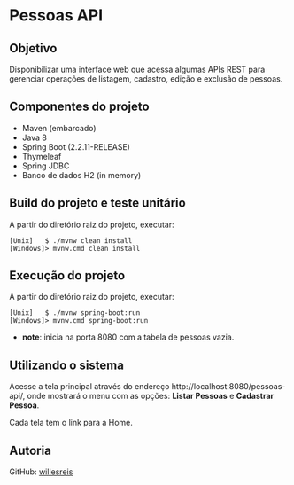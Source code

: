 # Pessoas API

## Objetivo
Disponibilizar uma interface web que acessa algumas APIs REST para gerenciar operações de listagem, cadastro, edição e exclusão de pessoas.

## Componentes do projeto
- Maven (embarcado)
- Java 8
- Spring Boot (2.2.11-RELEASE)
- Thymeleaf
- Spring JDBC
- Banco de dados H2 (in memory)

## Build do projeto e teste unitário
A partir do diretório raiz do projeto, executar:
```
[Unix]   $ ./mvnw clean install
[Windows]> mvnw.cmd clean install
```

## Execução do projeto
A partir do diretório raiz do projeto, executar:
```
[Unix]   $ ./mvnw spring-boot:run
[Windows]> mvnw.cmd spring-boot:run
```
- **note**: inicia na porta 8080 com a tabela de pessoas vazia.

## Utilizando o sistema
Acesse a tela principal através do endereço http://localhost:8080/pessoas-api/, onde mostrará o menu com as opções: **Listar Pessoas** e **Cadastrar Pessoa**.

Cada tela tem o link para a Home.

## Autoria
GitHub: [willesreis](https://github.com/willesreis)